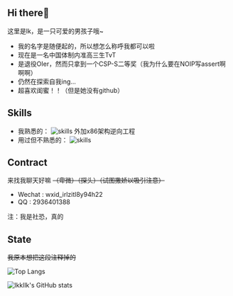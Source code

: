 ## Hi there👋
这里是lk，是一只可爱的男孩子哦~

- 我的名字是随便起的，所以想怎么称呼我都可以啦
- 现在是一名中国体制内准高三生TvT
- 是退役OIer，然而只拿到一个CSP-S二等奖（我为什么要在NOIP写assert啊啊啊）
- 仍然在探索自我ing...
- 超喜欢闺蜜！！（但是她没有github）


## Skills
- 我熟悉的：
	![skills](https://skillicons.dev/icons?i=python,c,cpp,git,js,linux,bash,md,vscode,html,css)
	外加x86架构逆向工程
- 用过但不熟悉的：
	![skills](https://skillicons.dev/icons?i=flask,androidstudio,cmake,electron,latex)


## Contract
来找我聊天好嘛 ~~（卑微）（探头）（试图撒娇以吸引注意）~~
- Wechat : wxid\_irlzitl8y94h22
- QQ : 2936401388

注：我是社恐，真的

## State
~~我原本想把这段注释掉的~~

![Top Langs](https://github-readme-stats.vercel.app/api/top-langs?username=jiangyang404)

![lkkllk's GitHub stats](https://github-readme-stats.vercel.app/api?username=jiangyang404&theme=cobalt&show_icons=true)
